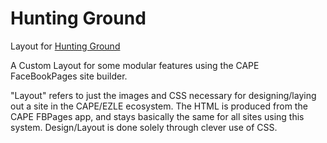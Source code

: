 # Hunting Ground

Layout for [Hunting Ground](http://www.shophuntingground.com/)

A Custom Layout for some modular features using the CAPE FaceBookPages site builder.

"Layout" refers to just the images and CSS necessary for designing/laying out a site in the CAPE/EZLE ecosystem. The HTML is produced from the CAPE FBPages app, and stays basically the same for all sites using this system. Design/Layout is done solely through clever use of CSS.
